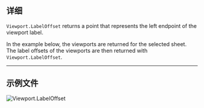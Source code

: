 ## 详细
`Viewport.LabelOffset` returns a point that represents the left endpoint of the viewport label.

In the example below, the viewports are returned for the selected sheet. The label offsets of the viewports are then returned with `Viewport.LabelOffset`.
___
## 示例文件

![Viewport.LabelOffset](./Revit.Elements.Viewport.LabelOffset_img.jpg)

